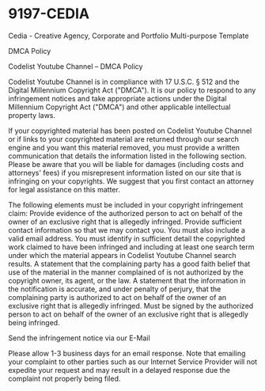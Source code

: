 # 9197-CEDIA
Cedia - Creative Agency, Corporate and Portfolio Multi-purpose Template

DMCA Policy

Codelist Youtube Channel – DMCA Policy



Codelist Youtube Channel is in compliance with 17 U.S.C. § 512 and the Digital Millennium Copyright Act ("DMCA"). It is our policy to respond to any infringement notices and take appropriate actions under the Digital Millennium Copyright Act ("DMCA") and other applicable intellectual property laws.




If your copyrighted material has been posted on Codelist Youtube Channel or if links to your copyrighted material are returned through our search engine and you want this material removed, you must provide a written communication that details the information listed in the following section. Please be aware that you will be liable for damages (including costs and attorneys' fees) if you misrepresent information listed on our site that is infringing on your copyrights. We suggest that you first contact an attorney for legal assistance on this matter.

The following elements must be included in your copyright infringement claim:
Provide evidence of the authorized person to act on behalf of the owner of an exclusive right that is allegedly infringed.
Provide sufficient contact information so that we may contact you. You must also include a valid email address.
You must identify in sufficient detail the copyrighted work claimed to have been infringed and including at least one search term under which the material appears in Codelist Youtube Channel search results.
A statement that the complaining party has a good faith belief that use of the material in the manner complained of is not authorized by the copyright owner, its agent, or the law.
A statement that the information in the notification is accurate, and under penalty of perjury, that the complaining party is authorized to act on behalf of the owner of an exclusive right that is allegedly infringed.
Must be signed by the authorized person to act on behalf of the owner of an exclusive right that is allegedly being infringed.

Send the infringement notice via our E-Mail

Please allow 1-3 business days for an email response. Note that emailing your complaint to other parties such as our Internet Service Provider will not expedite your request and may result in a delayed response due the complaint not properly being filed.
